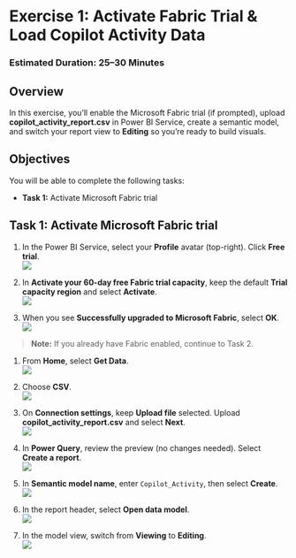 # Exercise 1: Activate Fabric Trial & Load Copilot Activity Data

### Estimated Duration: 25–30 Minutes

## Overview
In this exercise, you’ll enable the Microsoft Fabric trial (if prompted), upload **copilot_activity_report.csv** in Power BI Service, create a semantic model, and switch your report view to **Editing** so you’re ready to build visuals.

## Objectives
You will be able to complete the following tasks:

- **Task 1:** Activate Microsoft Fabric trial  

## Task 1: Activate Microsoft Fabric trial

1. In the Power BI Service, select your **Profile** avatar (top-right). Click **Free trial**.  
   ![](../media/man-e1-g1.png)

1. In **Activate your 60-day free Fabric trial capacity**, keep the default **Trial capacity region** and select **Activate**.  
   ![](../media/man-e1-g2.png)

1. When you see **Successfully upgraded to Microsoft Fabric**, select **OK**.  
   ![](../media/man-e1-g3.png)

  > **Note:** If you already have Fabric enabled, continue to Task 2.

1. From **Home**, select **Get Data**.  
   ![](../media/man-e1-g4.png)

1. Choose **CSV**.  
   ![](../media/man-e1-g5.png)

1. On **Connection settings**, keep **Upload file** selected. Upload **copilot_activity_report.csv** and select **Next**.  
   ![](../media/man-e1-g6.png)

1. In **Power Query**, review the preview (no changes needed). Select **Create a report**.  
   ![](../media/man-e1-g7.png)

1. In **Semantic model name**, enter `Copilot_Activity`, then select **Create**.  
   ![](../media/man-e1-g8.png)

1. In the report header, select **Open data model**.  
   ![](../media/man-e1-g9.png)

1. In the model view, switch from **Viewing** to **Editing**.  
   ![](../media/man-e1-g10.png)

